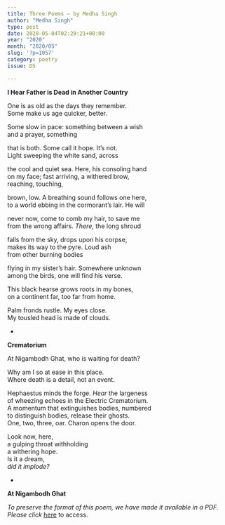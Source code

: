 ```yaml
---
title: Three Poems – by Medha Singh
author: "Medha Singh"
type: post
date: 2020-05-04T02:29:21+00:00
year: "2020"
month: "2020/05"
slug: '?p=1057'
category: poetry
issue: D5

---
```

**I Hear Father is Dead in Another Country**

One is as old as the days they remember.  
Some make us age quicker, better.

Some slow in pace: something between a wish  
and a prayer, something

that is both. Some call it hope. It’s not.  
Light sweeping the white sand, across

the cool and quiet sea. Here, his consoling hand  
on my face; fast arriving, a withered brow,  
reaching, touching,

brown, low. A breathing sound follows one here,  
to a world ebbing in the cormorant’s lair. He will

never now, come to comb my hair, to save me  
from the wrong affairs. _There_, the long shroud

falls from the sky, drops upon his corpse,  
makes its way to the pyre. Loud ash  
from other burning bodies

flying in my sister’s hair. Somewhere unknown  
among the birds, one will find his verse.

This black hearse grows roots in my bones,  
on a continent far, too far from home.

Palm fronds rustle. My eyes close.  
My tousled head is made of clouds.

*

**Crematorium**

At Nigambodh Ghat, who is waiting for death?

Why am I so at ease in this place.  
Where death is a detail, not an event.

Hephaestus minds the forge. _Hear_ the largeness  
of wheezing echoes in the Electric Crematorium.  
A momentum that extinguishes bodies, numbered  
to distinguish bodies, release their ghosts.  
One, two, three, oar. Charon opens the door.

Look now, here,  
a gulping throat withholding  
a withering hope.  
Is it a dream,  
_did it implode?_

*

**At Nigambodh Ghat**

_To preserve the format of this poem, we have made it available in a PDF. Please click_ [here][1] to access.

 [1]: http://bombayliterarymagazine.com/wp-content/uploads/2020/05/At-Nigambodh-Ghat-Medha-Singh.pdf
